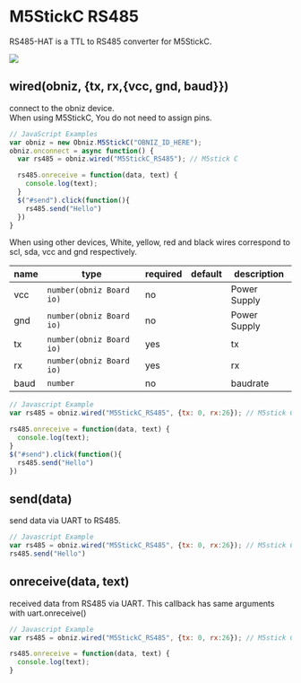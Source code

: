 # M5StickC RS485
RS485-HAT is a TTL to RS485 converter for M5StickC.

![](image.jpg)

## wired(obniz, {tx, rx,{vcc, gnd, baud}})

connect to the obniz device.  
When using M5StickC, You do not need to assign pins. 

```javascript
// JavaScript Examples
var obniz = new Obniz.M5StickC("OBNIZ_ID_HERE");
obniz.onconnect = async function() {
  var rs485 = obniz.wired("M5StickC_RS485"); // M5stick C

  rs485.onreceive = function(data, text) {
    console.log(text);
  }
  $("#send").click(function(){
    rs485.send("Hello")
  })
}
```

When using other devices, White, yellow, red and black wires correspond to scl, sda, vcc and gnd respectively.  

name | type | required | default | description
--- | --- | --- | --- | ---
vcc | `number(obniz Board io)` | no |  &nbsp; | Power Supply
gnd | `number(obniz Board io)` | no |  &nbsp; | Power Supply
tx | `number(obniz Board io)` | yes |  &nbsp; | tx
rx | `number(obniz Board io)` | yes | &nbsp;  | rx
baud | `number` | no | &nbsp;  | baudrate

```javascript
// Javascript Example
var rs485 = obniz.wired("M5StickC_RS485", {tx: 0, rx:26}); // M5stick C

rs485.onreceive = function(data, text) {
  console.log(text);
}
$("#send").click(function(){
  rs485.send("Hello")
})
```

## send(data)
send data via UART to RS485.
```javascript
// Javascript Example
var rs485 = obniz.wired("M5StickC_RS485", {tx: 0, rx:26}); // M5stick C
rs485.send("Hello")
```

## onreceive(data, text)
received data from RS485 via UART. This callback has same arguments with uart.onreceive()
```javascript
// Javascript Example
var rs485 = obniz.wired("M5StickC_RS485", {tx: 0, rx:26}); // M5stick C

rs485.onreceive = function(data, text) {
  console.log(text);
}
```
